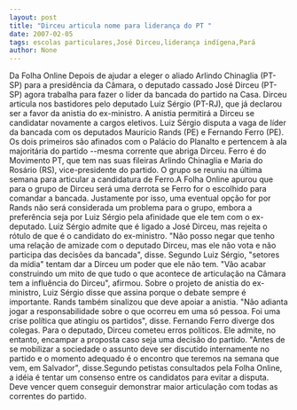 ```yaml
---
layout: post
title: "Dirceu articula nome para liderança do PT "
date: 2007-02-05
tags: escolas particulares,José Dirceu,liderança indígena,Pará
author: None
---
```

Da Folha Online
Depois de ajudar a eleger o aliado Arlindo Chinaglia (PT-SP) para a presidência da Câmara, o deputado cassado José Dirceu (PT-SP) agora trabalha para fazer o líder da bancada do partido na Casa. Dirceu articula nos bastidores pelo deputado Luiz Sérgio (PT-RJ), que já declarou ser a favor da anistia do ex-ministro. A anistia permitirá a Dirceu se candidatar novamente a cargos eletivos. Luiz Sérgio disputa a vaga de líder da bancada com os deputados Maurício Rands (PE) e Fernando Ferro (PE). Os dois primeiros são afinados com o Palácio do Planalto e pertencem à ala majoritária do partido --mesma corrente que abriga Dirceu. Ferro é do Movimento PT, que tem nas suas fileiras Arlindo Chinaglia e Maria do Rosário (RS), vice-presidente do partido. O grupo se reuniu na última semana para articular a candidatura de Ferro.A Folha Online apurou que para o grupo de Dirceu será uma derrota se Ferro for o escolhido para comandar a bancada. Justamente por isso, uma eventual opção for por Rands não será considerada um problema para o grupo, embora a preferência seja por Luiz Sérgio pela afinidade que ele tem com o ex-deputado. Luiz Sérgio admite que é ligado a José Dirceu, mas rejeita o rótulo de que é o candidato do ex-ministro. \"Não posso negar que tenho uma relação de amizade com o deputado Dirceu, mas ele não vota e não participa das decisões da bancada\", disse. Segundo Luiz Sérgio, \"setores da mídia\" tentam dar a Dirceu um poder que ele não tem. \"Vão acabar construindo um mito de que tudo o que acontece de articulação na Câmara tem a influência do Dirceu\", afirmou. Sobre o projeto de anistia do ex-ministro, Luiz Sérgio disse que assina porque o debate sempre é importante. Rands também sinalizou que deve apoiar a anistia. \"Não adianta jogar a responsabilidade sobre o que ocorreu em uma só pessoa. Foi uma crise política que atingiu os partidos\", disse. Fernando Ferro diverge dos colegas. Para o deputado, Dirceu cometeu erros políticos. Ele admite, no entanto, encampar a proposta caso seja uma decisão do partido. \"Antes de se mobilizar a sociedade o assunto deve ser discutido internamente no partido e o momento adequado é o encontro que teremos na semana que vem, em Salvador\", disse.Segundo petistas consultados pela Folha Online, a idéia é tentar um consenso entre os candidatos para evitar a disputa. Deve vencer quem conseguir demonstrar maior articulação com todas as correntes do partido.  